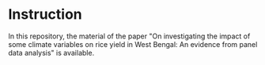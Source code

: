 # Instruction
In this repository, the material of the paper "On investigating the impact of some climate variables on rice yield in West Bengal: An evidence from panel data analysis" is available.
